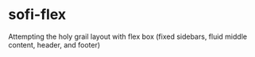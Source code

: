 # sofi-flex

Attempting the holy grail layout with flex box (fixed sidebars, fluid middle content, header, and footer)
